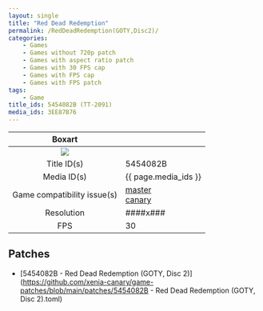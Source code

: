 ```yaml
---
layout: single
title: "Red Dead Redemption"
permalink: /RedDeadRedemption(GOTY,Disc2)/
categories:
    - Games
    - Games without 720p patch
    - Games with aspect ratio patch
    - Games with 30 FPS cap
    - Games with FPS cap
    - Games with FPS patch
tags:
    - Game
title_ids: 5454082B (TT-2091)
media_ids: 3EE87B76
---
```


| Boxart                      |                                                                            |
| :----:                      | :-                                                                         |
| ![](https://download-ssl.xbox.com/content/images/66acd000-77fe-1000-9115-d8025454082b/1033/boxartlg.jpg) |
| Title ID(s)                 | 5454082B                                                                   |
| Media ID(s)                 | {{ page.media_ids }}                                                        |
| Game compatibility issue(s) | [master](https://github.com/xenia-project/game-compatibility/issues/)<br>[canary](https://github.com/xenia-canary/game-compatibility/issues/) |
| Resolution                  | ####x###                                                                   |
| FPS                         | 30                                                                         |

## Patches
* [5454082B - Red Dead Redemption (GOTY, Disc 2)](https://github.com/xenia-canary/game-patches/blob/main/patches/5454082B - Red Dead Redemption (GOTY, Disc 2).toml)

<!--This page was generated by a script. You can remove this comment once the page is verified to be free of mistakes.-->
